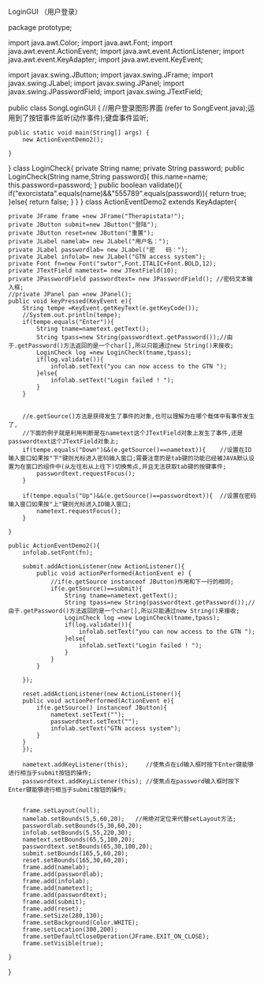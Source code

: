 LoginGUI （用户登录）


package prototype;

import java.awt.Color;
import java.awt.Font;
import java.awt.event.ActionEvent;
import java.awt.event.ActionListener;
import java.awt.event.KeyAdapter;
import java.awt.event.KeyEvent;

import javax.swing.JButton;
import javax.swing.JFrame;
import javax.swing.JLabel;
import javax.swing.JPanel;
import javax.swing.JPasswordField;
import javax.swing.JTextField;

public class SongLoginGUI {   //用户登录图形界面 (refer to SongEvent.java);运用到了按钮事件监听(动作事件);键盘事件监听; 
	
	public static void main(String[] args) {
		new ActionEventDemo2();

	}
}
class LoginCheck{
	private String name;
	private String password;
	public LoginCheck(String name,String password){
		this.name=name;
		this.password=password;
	}
	public boolean validate(){
		if("exorcistata".equals(name)&&"555789".equals(password)){
			return true;
		}else{
			return false;
		}
	}
}
class ActionEventDemo2 extends KeyAdapter{
	
	private JFrame frame =new JFrame("Therapistata!");
	private JButton submit=new JButton("登陆");
	private JButton reset=new JButton("重置");
	private JLabel namelab= new JLabel("用户名：");
	private JLabel passwordlab= new JLabel("密   码：");
	private JLabel infolab= new JLabel("GTN access system");
	private Font fn=new Font("swtor",Font.ITALIC+Font.BOLD,12);
	private JTextField nametext= new JTextField(10);
	private JPasswordField passwordtext= new JPasswordField(); //密码文本输入框;
	//private JPanel pan =new JPanel();	
	public void keyPressed(KeyEvent e){
		String tempe =KeyEvent.getKeyText(e.getKeyCode());
		//System.out.println(tempe);
		if(tempe.equals("Enter")){
			String tname=nametext.getText();
			String tpass=new String(passwordtext.getPassword());//由于.getPassword()方法返回的是一个char[],所以只能通过new String()来接收;
			LoginCheck log =new LoginCheck(tname,tpass);
			if(log.validate()){
				infolab.setText("you can now access to the GTN ");
			}else{
				infolab.setText("Login failed ! ");
			}
		}
		
	
		//e.getSource()方法是获得发生了事件的对象,也可以理解为在哪个载体中有事件发生了,
		//下面的例子就是利用判断是在nametext这个JTextField对象上发生了事件,还是passwordtext这个JTextField对象上;
		if(tempe.equals("Down")&&(e.getSource()==nametext)){    //设置在ID输入窗口如果按"下"键则光标进入密码输入窗口;需要注意的是tab键的功能已经被JAVA默认设置为在窗口的组件中(从左往右从上往下)切换焦点,并且无法获取tab键的按键事件;
			passwordtext.requestFocus();
		}
		
		if(tempe.equals("Up")&&(e.getSource()==passwordtext)){  //设置在密码输入窗口如果按"上"键则光标进入ID输入窗口;
			nametext.requestFocus();
		}
		
	}
	
	public ActionEventDemo2(){
		infolab.setFont(fn);
		
		submit.addActionListener(new ActionListener(){ 
			public void actionPerformed(ActionEvent e) {
				//if(e.getSource instanceof JButton)作用和下一行的相同;
				if(e.getSource()==submit){   
					String tname=nametext.getText();
					String tpass=new String(passwordtext.getPassword());//由于.getPassword()方法返回的是一个char[],所以只能通过new String()来接收;
					LoginCheck log =new LoginCheck(tname,tpass);
					if(log.validate()){
						infolab.setText("you can now access to the GTN ");
					}else{
						infolab.setText("Login failed ! ");
					}
				}
			}

		});
		
		reset.addActionListener(new ActionListener(){
		public void actionPerformed(ActionEvent e){
			if(e.getSource() instanceof JButton){
				nametext.setText("");
				passwordtext.setText("");
				infolab.setText("GTN access system");
			}
		}
		});
		
		nametext.addKeyListener(this);     //使焦点在id输入框时按下Enter键能够进行相当于submit按钮的操作;
		passwordtext.addKeyListener(this); //使焦点在password输入框时按下Enter键能够进行相当于submit按钮的操作;
		
		
		frame.setLayout(null);
		namelab.setBounds(5,5,60,20);   //用绝对定位来代替setLayout方法;
		passwordlab.setBounds(5,30,60,20);
		infolab.setBounds(5,55,220,30);
		nametext.setBounds(65,5,100,20);
		passwordtext.setBounds(65,30,100,20);
		submit.setBounds(165,5,60,20);
		reset.setBounds(165,30,60,20);
		frame.add(namelab);
		frame.add(passwordlab);
		frame.add(infolab);
		frame.add(nametext);
		frame.add(passwordtext);
		frame.add(submit);
		frame.add(reset);
		frame.setSize(280,130);
		frame.setBackground(Color.WHITE);
		frame.setLocation(300,200);
		frame.setDefaultCloseOperation(JFrame.EXIT_ON_CLOSE); 
		frame.setVisible(true);
		
	}
	
}

